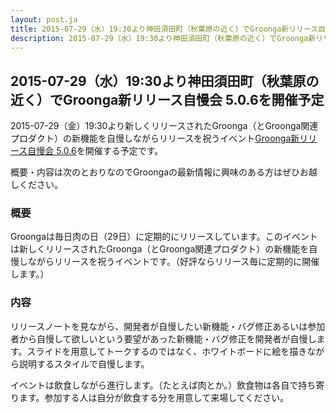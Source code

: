 ```yaml
---
layout: post.ja
title: 2015-07-29（水）19:30より神田須田町（秋葉原の近く）でGroonga新リリース自慢会 5.0.6を開催予定
description: 2015-07-29（水）19:30より神田須田町（秋葉原の近く）でGroonga新リリース自慢会 5.0.6を開催予定です。
---
```


## 2015-07-29（水）19:30より神田須田町（秋葉原の近く）でGroonga新リリース自慢会 5.0.6を開催予定

2015-07-29（金）19:30より新しくリリースされたGroonga（とGroonga関連プロダクト）の新機能を自慢しながらリリースを祝うイベント[Groonga新リリース自慢会 5.0.6](https://groonga.doorkeeper.jp/events/29024)を開催する予定です。

概要・内容は次のとおりなのでGroongaの最新情報に興味のある方はぜひお越しください。

### 概要

Groongaは毎日肉の日（29日）に定期的にリリースしています。このイベントは新しくリリースされたGroonga（とGroonga関連プロダクト）の新機能を自慢しながらリリースを祝うイベントです。（好評ならリリース毎に定期的に開催します。）

### 内容

リリースノートを見ながら、開発者が自慢したい新機能・バグ修正あるいは参加者から自慢して欲しいという要望があった新機能・バグ修正を開発者が自慢します。スライドを用意してトークするのではなく、ホワイトボードに絵を描きながら説明するスタイルで自慢します。

イベントは飲食しながら進行します。（たとえば肉とか。）飲食物は各自で持ち寄ります。参加する人は自分が飲食する分を用意して来場してください。

